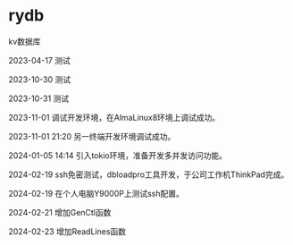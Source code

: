 # rydb
kv数据库

2023-04-17 测试

2023-10-30 测试

2023-10-31 测试

2023-11-01 调试开发环境，在AlmaLinux8环境上调试成功。

2023-11-01 21:20 另一终端开发环境调试成功。

2024-01-05 14:14 引入tokio环境，准备开发多并发访问功能。

2024-02-19  ssh免密测试，dbloadpro工具开发，于公司工作机ThinkPad完成。

2024-02-19 在个人电脑Y9000P上测试ssh配置。

2024-02-21 增加GenCtl函数

2024-02-23 增加ReadLines函数
